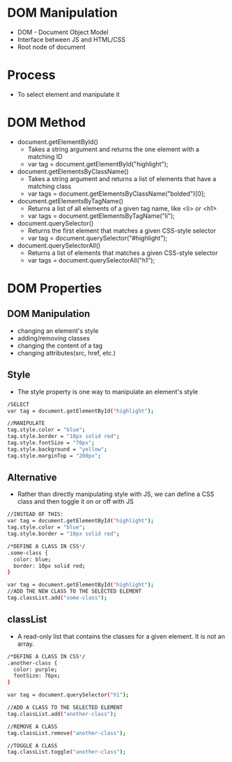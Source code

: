 # DOM Manipulation
- DOM - Document Object Model
- Interface between JS and HTML/CSS
- Root node of document

# Process
- To select element and manipulate it

# DOM Method
- document.getElementById()
	- Takes a string argument and returns the one element with a matching ID
	- var tag = document.getElementById("highlight");
- document.getElementsByClassName()
	- Takes a string argument and returns a list of elements that have a matching class
	- var tags = document.getElementsByClassName("bolded")[0];
- document.getElementsByTagName()
	- Returns a list of all elements of a given tag name, like \<li\> or \<h1\>
	- var tags = document.getElementsByTagName("li");
- document.querySelector()
	- Returns the first element that matches a given CSS-style selector
	- var tag = document.querySelector("#highlight");
- document.querySelectorAll()
	- Returns a list of elements that matches a given CSS-style selector
	- var tags = document.querySelectorAll("h1");

# DOM Properties

## DOM Manipulation
- changing an element's style
- adding/removing classes
- changing the content of a tag
- changing attributes(src, href, etc.)

## Style
- The style property is one way to manipulate an element's style

```sh
/SELECT
var tag = document.getElementById("highlight");

//MANIPULATE
tag.style.color = "blue";
tag.style.border = "10px solid red";
tag.style.fontSize = "70px";
tag.style.background = "yellow";
tag.style.marginTop = "200px";
```

## Alternative
- Rather than directly manipulating style with JS, we can define a CSS class and then toggle it on or off with JS

```sh
//INSTEAD OF THIS:
var tag = document.getElementById("highlight");
tag.style.color = "blue";
tag.style.border = "10px solid red";
```

```sh
/*DEFINE A CLASS IN CSS*/
.some-class {
  color: blue;
  border: 10px solid red;
}
```

```sh
var tag = document.getElementById("highlight");
//ADD THE NEW CLASS TO THE SELECTED ELEMENT
tag.classList.add("some-class");
```

## classList
- A read-only list that contains the classes for a given element.  It is not an array.

```sh
/*DEFINE A CLASS IN CSS*/
.another-class {
  color: purple;
  fontSize: 76px;
}
```

```sh
var tag = document.querySelector("h1");

//ADD A CLASS TO THE SELECTED ELEMENT
tag.classList.add("another-class");

//REMOVE A CLASS
tag.classList.remove("another-class");

//TOGGLE A CLASS
tag.classList.toggle("another-class");
```
